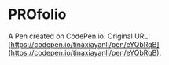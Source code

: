 # PROfolio

A Pen created on CodePen.io. Original URL: [https://codepen.io/tinaxiayanli/pen/eYQbRqB](https://codepen.io/tinaxiayanli/pen/eYQbRqB).

